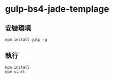 # gulp-bs4-jade-templage

## 安裝環境

```shell
npm install gulp -g
```

## 執行

```shell
npm install
npm start
```